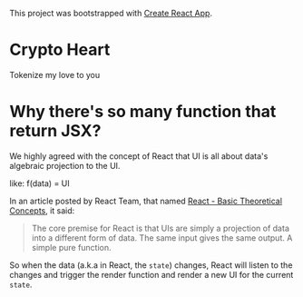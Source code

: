 This project was bootstrapped with [Create React App](https://github.com/facebookincubator/create-react-app).

# Crypto Heart

Tokenize my love to you

# Why there's so many function that return JSX?

We highly agreed with the concept of React that UI is all about data's algebraic projection to the UI.

like: f(data) = UI

In an article posted by React Team, that named [React - Basic Theoretical Concepts](https://github.com/reactjs/react-basic#react---basic-theoretical-concepts), it said:

> The core premise for React is that UIs are simply a projection of data into a different form of data. The same input gives the same output. A simple pure function.

So when the data (a.k.a in React, the `state`) changes, React will listen to the changes and trigger the render function and render a new UI for the current `state`.


